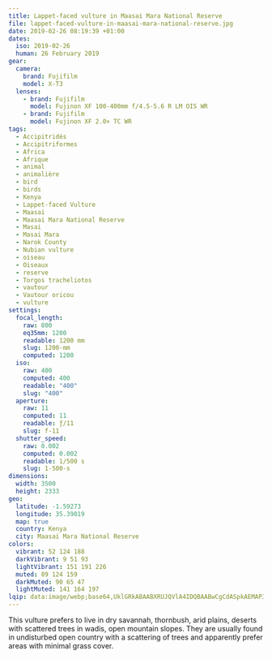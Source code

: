 ```yaml
---
title: Lappet-faced vulture in Maasai Mara National Reserve
file: lappet-faced-vulture-in-maasai-mara-national-reserve.jpg
date: 2019-02-26 08:19:39 +01:00
dates:
  iso: 2019-02-26
  human: 26 February 2019
gear:
  camera:
    brand: Fujifilm
    model: X-T3
  lenses:
    - brand: Fujifilm
      model: Fujinon XF 100-400mm f/4.5-5.6 R LM OIS WR
    - brand: Fujifilm
      model: Fujinon XF 2.0× TC WR
tags:
  - Accipitridés
  - Accipitriformes
  - Africa
  - Afrique
  - animal
  - animalière
  - bird
  - birds
  - Kenya
  - Lappet-faced Vulture
  - Maasai
  - Maasai Mara National Reserve
  - Masai
  - Masai Mara
  - Narok County
  - Nubian vulture
  - oiseau
  - Oiseaux
  - reserve
  - Torgos tracheliotos
  - vautour
  - Vautour oricou
  - vulture
settings:
  focal_length:
    raw: 800
    eq35mm: 1200
    readable: 1200 mm
    slug: 1200-mm
    computed: 1200
  iso:
    raw: 400
    computed: 400
    readable: "400"
    slug: "400"
  aperture:
    raw: 11
    computed: 11
    readable: ƒ/11
    slug: f-11
  shutter_speed:
    raw: 0.002
    computed: 0.002
    readable: 1/500 s
    slug: 1-500-s
dimensions:
  width: 3500
  height: 2333
geo:
  latitude: -1.59273
  longitude: 35.39019
  map: true
  country: Kenya
  city: Maasai Mara National Reserve
colors:
  vibrant: 52 124 188
  darkVibrant: 9 51 93
  lightVibrant: 151 191 226
  muted: 89 124 159
  darkMuted: 90 65 47
  lightMuted: 141 164 197
lqip: data:image/webp;base64,UklGRkABAABXRUJQVlA4IDQBAABwCgCdASpkAEMAP3Gszl20rSmkqhLrApAuCWQAzmhB00dWAMFABePkix1uVC1mzzeljotF4wGnEbIZjiKyYUYlJn+Q6kGnonYUCE+drQrrIz3+LRTiKJ0qf+0FAAD+y7fwGwZ+r+uHNXiIS9PFT0mC47sZA+rrjEVKsn7l14NuIJh8g25x12ZZX4uaBy4Yw+QyTUQAGeVu+baSK40Dz4G2kBctmTEdNpdvxyIOO02qQmtyHf3QIPNi+/vU28NHOSB9rGFA5V7620XL3lR8Pi7ge8yfa6Xrzw6A3vidDVBQsxj2tBX4HdOt0sKPusAUUk6AF6mAnadS3LHxNa/ew4ufzU5bdKtaBVaqTqbc89+3UWnoIOksB7slgTr2VgvyAoWhAgsvOuCnf+QKIOg6HxkUYWgAAA==
---
```


This vulture prefers to live in dry savannah, thornbush, arid plains, deserts with scattered trees in wadis, open mountain slopes. They are usually found in undisturbed open country with a scattering of trees and apparently prefer areas with minimal grass cover.
